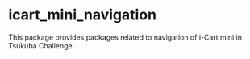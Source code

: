 icart_mini_navigation
=================

This package provides packages related to navigation of i-Cart mini in Tsukuba Challenge.
